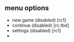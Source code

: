 ## menu options

- new game (disabled) [rc1]
- continue (disabled) [rc.tbd]
- settings (disabled) [rc1]
- 